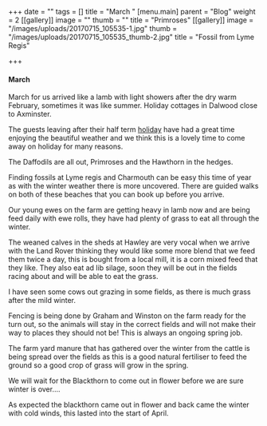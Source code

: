 +++
date = ""
tags = []
title = "March "
[menu.main]
parent = "Blog"
weight = 2
[[gallery]]
image = ""
thumb = ""
title = "Primroses"
[[gallery]]
image = "/images/uploads/20170715_105535-1.jpg"
thumb = "/images/uploads/20170715_105535_thumb-2.jpg"
title = "Fossil from Lyme Regis"

+++
#### March

March for us arrived like a lamb with light showers after the dry warm February, sometimes it was like summer. Holiday cottages in Dalwood close to Axminster.

The guests leaving after their half term [holiday](https://www.hawleyfarm.co.uk/accommodation/wagonhouse/ "Accommodation") have had a great time enjoying the beautiful weather and we think this is a lovely time to come away on holiday for many reasons.

The Daffodils are all out, Primroses and the  Hawthorn in the hedges.

Finding fossils at Lyme regis and Charmouth can be easy  this time of year as  with  the winter weather there is more uncovered. There are guided walks on both of these beaches that you can book up before you arrive.

Our young ewes on the farm are getting heavy in lamb now and are being feed daily with ewe rolls, they have had plenty of grass to eat all through the winter.

The weaned calves in the sheds at Hawley are very vocal when we arrive with the Land Rover thinking they would like some more  blend that we feed them  twice a day, this is bought from a local mill, it is a corn mixed feed that they like. They also eat ad lib silage,  soon  they will be out in the fields racing about and will be able to eat the grass.

I have seen some  cows out grazing  in some fields, as there is much grass after the mild winter.

Fencing is being done by Graham and Winston on the farm ready for the turn out, so the animals will stay in the correct fields and will not make their way to places they should not be! This is always an ongoing spring job.

The farm yard manure that has gathered over the winter from the cattle is being spread over the fields as this is a good natural fertiliser to feed the ground so a good crop of grass will grow in the spring.

We will wait for the Blackthorn to come out in flower before we are sure winter is over….

As expected the blackthorn came out in flower and back came the winter with cold winds, this lasted into the start of April.